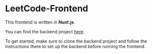 # LeetCode-Frontend

This frontend is written in **Nuxt.js**.

You can find the backend project [here](https://github.com/TsivyaL/LeetCode-Backend).

To get started, make sure to clone the backend project and follow the instructions there to set up the backend before running the frontend.

